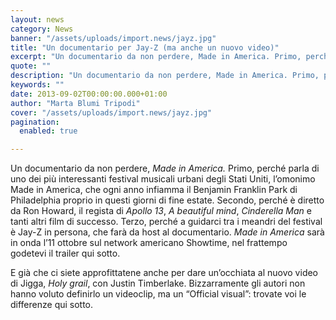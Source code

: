 ```yaml
---
layout: news
category: News
banner: "/assets/uploads/import.news/jayz.jpg"
title: "Un documentario per Jay-Z (ma anche un nuovo video)"
excerpt: "Un documentario da non perdere, Made in America. Primo, perché parla di uno dei più interessanti festival musicali urbani degli Stati Uniti, l’omonimo Made in America, che ogni anno infiamma il Benjamin Franklin Park di Philadelphia proprio in questi giorni di fine estate. Secondo, perché è diretto da Ron Howard, il regista di Apollo 13, A [&hellip"
quote: ""
description: "Un documentario da non perdere, Made in America. Primo, perché parla di uno dei più interessanti festival musicali urbani degli Stati Uniti, l’omonimo Made in America, che ogni anno infiamma il Benjamin Franklin Park di Philadelphia proprio in questi giorni di fine estate. Secondo, perché è diretto da Ron Howard, il regista di Apollo 13, A [&hellip"
keywords: ""
date: 2013-09-02T00:00:00.000+01:00
author: "Marta Blumi Tripodi"
cover: "/assets/uploads/import.news/jayz.jpg"
pagination:
  enabled: true

---
```


Un documentario da non perdere, _Made in America._ Primo, perché parla di uno dei più interessanti festival musicali urbani degli Stati Uniti, l’omonimo Made in America, che ogni anno infiamma il Benjamin Franklin Park di Philadelphia proprio in questi giorni di fine estate. Secondo, perché è diretto da Ron Howard, il regista di _Apollo 13_, _A beautiful mind_, _Cinderella Man_ e tanti altri film di successo. Terzo, perché a guidarci tra i meandri del festival è Jay-Z in persona, che farà da host al documentario. _Made in America_ sarà in onda l’11 ottobre sul network americano Showtime, nel frattempo godetevi il trailer qui sotto.  

E già che ci siete approfittatene anche per dare un’occhiata al nuovo video di Jigga, _Holy grail_, con Justin Timberlake. Bizzarramente gli autori non hanno voluto definirlo un videoclip, ma un “Official visual”: trovate voi le differenze qui sotto.
  
  